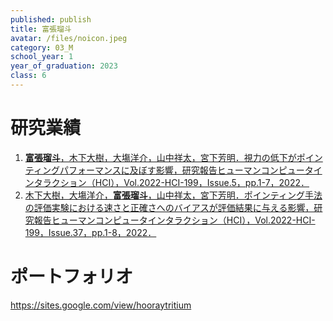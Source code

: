```yaml
---
published: publish
title: 富張瑠斗
avatar: /files/noicon.jpeg
category: 03_M
school_year: 1
year_of_graduation: 2023
class: 6
---
```

# 研究業績

1. [**富張瑠斗**，木下大樹，大塲洋介，山中祥太，宮下芳明．視力の低下がポインティングパフォーマンスに及ぼす影響，研究報告ヒューマンコンピュータインタラクション（HCI），Vol.2022-HCI-199，Issue.5，pp.1-7，2022．](https://research.miyashita.com/papers/D252)
1. [木下大樹，大塲洋介，**富張瑠斗**，山中祥太，宮下芳明．ポインティング手法の評価実験における速さと正確さへのバイアスが評価結果に与える影響，研究報告ヒューマンコンピュータインタラクション（HCI），Vol.2022-HCI-199，Issue.37，pp.1-8，2022．](https://research.miyashita.com/papers/D253)

# ポートフォリオ
https://sites.google.com/view/hooraytritium
